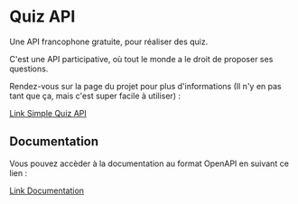# Quiz API

Une API francophone gratuite, pour réaliser des quiz.

C'est une API participative, où tout le monde a le droit de proposer ses questions.

Rendez-vous sur la page du projet pour plus d'informations (Il n'y en pas tant que ça, mais c'est super facile à utiliser) :

[Link Simple Quiz API](https://quizzapi.jomoreschi.fr/)

## Documentation

Vous pouvez accèder à la documentation au format OpenAPI en suivant ce lien :

[Link Documentation](https://quizzapi.jomoreschi.fr/documentation)
